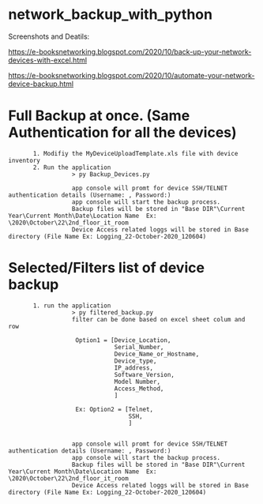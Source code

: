 # network_backup_with_python

Screenshots and Deatils: 

https://e-booksnetworking.blogspot.com/2020/10/back-up-your-network-devices-with-excel.html
                         
https://e-booksnetworking.blogspot.com/2020/10/automate-your-network-device-backup.html

# Full Backup at once. (Same Authentication for all the devices)
           1. Modifiy the MyDeviceUploadTemplate.xls file with device inventory
           2. Run the application 
                      > py Backup_Devices.py
           
                      app console will promt for device SSH/TELNET authentication details (Username: , Password:)
                      app console will start the backup process. 
                      Backup files will be stored in "Base DIR"\Current Year\Current Month\Date\Location Name  Ex: \2020\October\22\2nd_floor_it_room
                      Device Access related loggs will be stored in Base directory (File Name Ex: Logging_22-October-2020_120604)

# Selected/Filters list of device backup
           1. run the application
                      > py filtered_backup.py
                      filter can be done based on excel sheet colum and row
                               
                       Option1 = [Device_Location,
                                  Serial_Number,
                                  Device_Name_or_Hostname,
                                  Device_type,
                                  IP_address,
                                  Software_Version,
                                  Model Number,
                                  Access_Method,
                                  ]
                       
                       Ex: Option2 = [Telnet,
                                      SSH,
                                      ]
                                 
               
                      app console will promt for device SSH/TELNET authentication details (Username: , Password:)
                      app console will start the backup process. 
                      Backup files will be stored in "Base DIR"\Current Year\Current Month\Date\Location Name  Ex: \2020\October\22\2nd_floor_it_room
                      Device Access related loggs will be stored in Base directory (File Name Ex: Logging_22-October-2020_120604)
           
                    


 
      
